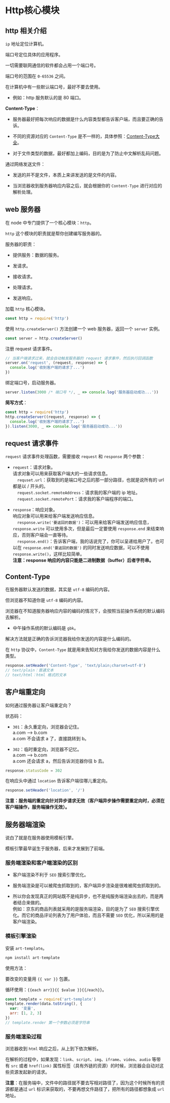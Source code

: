 # Http核心模块

## http 相关介绍

`ip` 地址定位计算机。

端口号定位具体的应用程序。

一切需要联网通信的软件都会占用一个端口号。

端口号的范围在 `0-65536` 之间。

在计算机中有一些默认端口号，最好不要去使用。

- 例如：http 服务默认的是 80 端口。

**Content-Type**：

- 服务器最好把每次响应的数据是什么内容类型都告诉客户端，而且要正确的告诉。

- 不同的资源对应的 `Content-Type` 是不一样的，具体参照：[Content-Type大全](http://tool.oschina.net/commons)。

- 对于文件类型的数据，最好都加上编码，目的是为了防止中文解析乱码问题。

通过网络发送文件：

- 发送的并不是文件，本质上来讲发送的是文件的内容。

- 当浏览器收到服务器响应内容之后，就会根据你的 `Content-Type` 进行对应的解析处理。

## web 服务器

在 node 中专门提供了一个核心模块：`http`。

`http` 这个模块的职责就是帮你创建编写服务器的。

服务器的职责：

- 提供服务：数据的服务。

- 发请求。

- 接收请求。

- 处理请求。

- 发送响应。

加载 `http` 核心模块。

```js
const http = require('http')
```

使用 `http.createServer()` 方法创建一个 web 服务器，返回一个 `server` 实例。

```js
const server = http.createServer()
```

注册 request 请求事件。

```js
// 当客户端请求过来，就会自动触发服务器的 request 请求事件，然后执行回调函数
server.on('request', (request, response) => {
  console.log('收到客户端的请求了...')
})
```

绑定端口号，启动服务器。

```js
server.listen(3000 /* 端口号 */, _ => console.log('服务器启动成功...'))
```

**简写方式**：

```js
const http = require('http')
http.createServer((request, response) => {
  console.log('收到客户端的请求了...')
}).listen(3000, _ => console.log('服务器启动成功...'))
```

## request 请求事件

`request` 请求事件处理函数，需要接收 `request` 和 `response` 两个参数：

- `request`：请求对象。  
请求对象可以用来获取客户端大的一些请求信息。  
&emsp;`requset.url`：获取到的是端口号之后的那一部分路径，也就是说所有的 url 都是以 / 开头的。  
&emsp;`request.socket.remoteAddress`：请求我的客户端的 ip 地址。  
&emsp;`request.socket.remotePort`：请求我的客户端程序的端口。

- `response`：响应对象。  
响应对象可以用来给客户端发送响应信息。  
&emsp;`response.write('要返回的数据')`：可以用来给客户端发送响应信息，`response.write` 可以使用多次，但是最后一定要使用 `response.end` 来结束响应，否则客户端会一直等待。  
&emsp;`response.end()`：告诉客户端，我的话说完了，你可以呈递给用户了。也可以在 `response.end('要返回的数据')` 的同时发送响应数据，可以不使用 `response.write()`，这样比较简单。  
**注意：response 响应的内容只能是二进制数据（buffer）后者字符串。**

## Content-Type

在服务器默认发送的数据，其实是 `utf-8` 编码的内容。

但浏览器不知道你是 `utf-8` 编码的内容。

浏览器在不知道服务器响应内容的编码的情况下，会按照当前操作系统的默认编码去解析。

- 中午操作系统的默认编码是 `gbk`。

解决方法就是正确的告诉浏览器我给你发送的内容是什么编码的。

在 `http` 协议中，`Content-Type` 就是用来告知对方我给你发送的数据内容是什么类型。

```js
response.setHeader('Content-Type', 'text/plain;charset=utf-8')
// text/plain：普通文本
// text/html：html 格式的文本
```

## 客户端重定向

如何通过服务器让客户端重定向？

状态码：

- `301`：永久重定向，浏览器会记住。  
a.com --> b.com  
a.com 不会请求 a 了，直接跳转到 b。

- `302`：临时重定向，浏览器不记忆。  
a.com --> b.com  
a.com 还会请求 a，然后告诉浏览器你往 b 去。

```js
response.statusCode = 302
```

在响应头中通过 `location` 告诉客户端往哪儿重定向。

```js
response.setHeader('location', '/')
```

**注意：服务端的重定向针对异步请求无效（客户端异步操作需要重定向时，必须在客户端操作，服务端操作无效）。**

## 服务器端渲染

说白了就是在服务器使用模板引擎。

模板引擎最早诞生于服务器，后来才发展到了前端。

### 服务端渲染和客户端渲染的区别

- 客户端渲染不利于 `SEO` 搜索引擎优化。

- 服务端渲染是可以被爬虫抓取到的，客户端异步渲染是很难被爬虫抓取到的。

- 所以你会发现真正的网站既不是纯异步，也不是纯服务端渲染出去的，而是两者结合来做的。  
例如：京东的商品列表就采用的是服务端渲染，目的是为了 `SEO` 搜索引擎优化。而它的商品评论列表为了用户体验，而且不需要 `SEO` 优化，所以采用的是客户端渲染。

### 模板引擎渲染

安装 `art-template`。

```js
npm install art-template
```

使用方法：

要改变的变量用 `{{ var }}` 包裹。

循环使用：`{{each arr}}{{ $value }}{{/each}}`。

```js
const template = require('art-template')
template.render(data.toString(), {
  var: '变量',
  arr: [1, 2, 3]
})
// template.render 第一个参数必须是字符串
```

### 服务端渲染过程

浏览器收到 `html` 响应之后，从上到下依次解析。

在解析的过程中，如果发现：`link`、`script`、`img`、`iframe`、`video`、`audio` 等带有 `src` 或者 `href(link)` 属性标签（具有外链的资源）的时候，浏览器会自动对这些资源发起新的请求。

**注意**：在服务端中，文件中的路径就不要去写相对路径了，因为这个时候所有的资源都是通过 `url` 标识来获取的，不要再想文件路径了，把所有的路径都想象成 `url` 地址。
